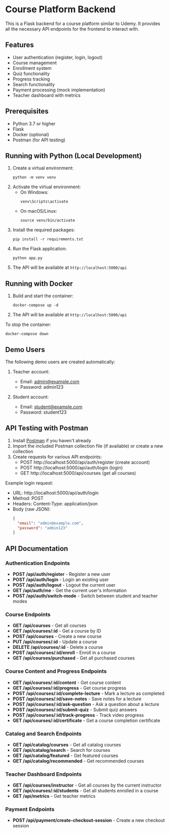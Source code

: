 
# Course Platform Backend

This is a Flask backend for a course platform similar to Udemy. It provides all the necessary API endpoints for the frontend to interact with.

## Features

- User authentication (register, login, logout)
- Course management
- Enrollment system
- Quiz functionality
- Progress tracking
- Search functionality
- Payment processing (mock implementation)
- Teacher dashboard with metrics

## Prerequisites

- Python 3.7 or higher
- Flask
- Docker (optional)
- Postman (for API testing)

## Running with Python (Local Development)

1. Create a virtual environment:
   ```
   python -m venv venv
   ```
2. Activate the virtual environment:
   - On Windows:
     ```
     venv\Scripts\activate
     ```
   - On macOS/Linux:
     ```
     source venv/bin/activate
     ```
3. Install the required packages:
   ```
   pip install -r requirements.txt
   ```
4. Run the Flask application:
   ```
   python app.py
   ```
5. The API will be available at `http://localhost:5000/api`

## Running with Docker

1. Build and start the container:
   ```
   docker-compose up -d
   ```
2. The API will be available at `http://localhost:5000/api`

To stop the container:
```
docker-compose down
```

## Demo Users

The following demo users are created automatically:

1. Teacher account:
   - Email: admin@example.com
   - Password: admin123

2. Student account:
   - Email: student@example.com
   - Password: student123

## API Testing with Postman

1. Install [Postman](https://www.postman.com/downloads/) if you haven't already
2. Import the included Postman collection file (if available) or create a new collection
3. Create requests for various API endpoints:
   - POST http://localhost:5000/api/auth/register (create account)
   - POST http://localhost:5000/api/auth/login (login)
   - GET http://localhost:5000/api/courses (get all courses)

Example login request:
- URL: http://localhost:5000/api/auth/login
- Method: POST
- Headers: Content-Type: application/json
- Body (raw JSON):
  ```json
  {
    "email": "admin@example.com",
    "password": "admin123"
  }
  ```

## API Documentation

### Authentication Endpoints

- **POST /api/auth/register** - Register a new user
- **POST /api/auth/login** - Login an existing user
- **POST /api/auth/logout** - Logout the current user
- **GET /api/auth/me** - Get the current user's information
- **POST /api/auth/switch-mode** - Switch between student and teacher modes

### Course Endpoints

- **GET /api/courses** - Get all courses
- **GET /api/courses/:id** - Get a course by ID
- **POST /api/courses** - Create a new course
- **PUT /api/courses/:id** - Update a course
- **DELETE /api/courses/:id** - Delete a course
- **POST /api/courses/:id/enroll** - Enroll in a course
- **GET /api/courses/purchased** - Get all purchased courses

### Course Content and Progress Endpoints

- **GET /api/courses/:id/content** - Get course content
- **GET /api/courses/:id/progress** - Get course progress
- **POST /api/courses/:id/complete-lecture** - Mark a lecture as completed
- **POST /api/courses/:id/save-notes** - Save notes for a lecture
- **POST /api/courses/:id/ask-question** - Ask a question about a lecture
- **POST /api/courses/:id/submit-quiz** - Submit quiz answers
- **POST /api/courses/:id/track-progress** - Track video progress
- **GET /api/courses/:id/certificate** - Get a course completion certificate

### Catalog and Search Endpoints

- **GET /api/catalog/courses** - Get all catalog courses
- **GET /api/catalog/search** - Search for courses
- **GET /api/catalog/featured** - Get featured courses
- **GET /api/catalog/recommended** - Get recommended courses

### Teacher Dashboard Endpoints

- **GET /api/courses/instructor** - Get all courses by the current instructor
- **GET /api/courses/:id/students** - Get all students enrolled in a course
- **GET /api/metrics** - Get teacher metrics

### Payment Endpoints

- **POST /api/payment/create-checkout-session** - Create a new checkout session
